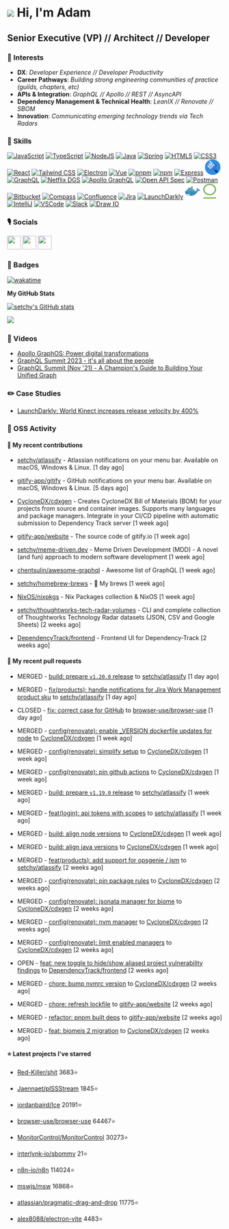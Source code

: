 ![](https://user-images.githubusercontent.com/18350557/176309783-0785949b-9127-417c-8b55-ab5a4333674e.gif) Hi, I'm Adam
============================================================================================================================

Senior Executive (VP) // Architect // Developer
-----------------------------------------------

### 🔭 Interests

- **DX**: *Developer Experience // Developer Productivity*
- **Career Pathways**: *Building strong engineering communities of practice (guilds, chapters, etc)*
- **APIs & Integration**: *GraphQL // Apollo // REST // AsyncAPI*
- **Dependency Management & Technical Health**: *LeanIX // Renovate // SBOM*
- **Innovation**: *Communicating emerging technology trends via Tech Radars*

### 💪 Skills

<p align="left">
  <a href="https://developer.mozilla.org/en-US/docs/Web/JavaScript" target="_blank" rel="noreferrer"><img src="https://raw.githubusercontent.com/danielcranney/readme-generator/main/public/icons/skills/javascript-colored.svg" width="36" height="36" alt="JavaScript" /></a>
  <a href="https://www.typescriptlang.org/" target="_blank" rel="noreferrer"><img src="https://raw.githubusercontent.com/danielcranney/readme-generator/main/public/icons/skills/typescript-colored.svg" width="36" height="36" alt="TypeScript" /></a>
  <a href="https://nodejs.org/en/" target="_blank" rel="noreferrer"><img src="https://raw.githubusercontent.com/danielcranney/readme-generator/main/public/icons/skills/nodejs-colored.svg" width="36" height="36" alt="NodeJS" /></a>
  <a href="https://www.oracle.com/java/" target="_blank" rel="noreferrer"><img src="https://raw.githubusercontent.com/danielcranney/readme-generator/main/public/icons/skills/java-colored.svg" width="36" height="36" alt="Java" /></a>
  <a href="https://spring.io/" target="_blank" rel="noreferrer"><img src="https://cdn.worldvectorlogo.com/logos/spring-3.svg" width="36" height="36" alt="Spring" /></a> 
  <a href="https://developer.mozilla.org/en-US/docs/Glossary/HTML5" target="_blank" rel="noreferrer"><img src="https://raw.githubusercontent.com/danielcranney/readme-generator/main/public/icons/skills/html5-colored.svg" width="36" height="36" alt="HTML5" /></a>
  <a href="https://www.w3.org/TR/CSS/#css" target="_blank" rel="noreferrer"><img src="https://raw.githubusercontent.com/danielcranney/readme-generator/main/public/icons/skills/css3-colored.svg" width="36" height="36" alt="CSS3" /></a>
  <a href="https://react.dev/" target="_blank" rel="noreferrer"><img src="https://cdn.worldvectorlogo.com/logos/react-2.svg" width="36" height="36" alt="React" /></a>
  <a href="https://tailwindcss.com/" target="_blank" rel="noreferrer"><img src="https://cdn.worldvectorlogo.com/logos/tailwind-css-2.svg" width="36" height="36" alt="Tailwind CSS" /></a>
  <a href="https://www.electronjs.org/" target="_blank" rel="noreferrer"><img src="https://cdn.worldvectorlogo.com/logos/electron-1.svg" width="36" height="36" alt="Electron" /></a>
  <a href="https://vuejs.org/" target="_blank" rel="noreferrer"><img src="https://cdn.worldvectorlogo.com/logos/vue-9.svg" width="36" height="36" alt="Vue" /></a>
  <a href="https://pnpm.io/" target="_blank" rel="noreferrer"><img src="https://encrypted-tbn0.gstatic.com/images?q=tbn:ANd9GcSGcwBnoTNg212cvEclMX-_qRw_P-_odFp3aafVal77Hg&s" width="36" height="36" alt="pnpm" /></a>
  <a href="https://www.npmjs.com/" target="_blank" rel="noreferrer"><img src="https://cdn.worldvectorlogo.com/logos/npm-square-red-1.svg" width="36" height="36" alt="npm" /></a>
  <a href="https://expressjs.com/" target="_blank" rel="noreferrer"><img src="https://raw.githubusercontent.com/danielcranney/readme-generator/main/public/icons/skills/express-colored.svg" width="36" height="36" alt="Express" /></a>
  <a href="https://docs.renovatebot.com/" target="_blank" rel="noreferrer"><img src="https://raw.githubusercontent.com/renovatebot/renovate/refs/heads/main/docs/usage/assets/images/logo.png" width="36" height="36" alt="Renovate" /></a>
  <a href="https://graphql.org/" target="_blank" rel="noreferrer"><img src="https://raw.githubusercontent.com/danielcranney/readme-generator/main/public/icons/skills/graphql-colored.svg" width="36" height="36" alt="GraphQL" /></a>
  <a href="https://netflix.github.io/dgs/" target="_blank" rel="noreferrer"><img src="https://raw.githubusercontent.com/Netflix/dgs/main/docs/images/dgs-framework-brand/Icon/dgs-icon--blue.svg" width="36" height="36" alt="Netflix DGS" /></a>
  <a href="https://apollographql.com/" target="_blank" rel="noreferrer"><img src="https://cdn.worldvectorlogo.com/logos/apollo-graphql-compact.svg" width="36" height="36" alt="Apollo GraphQL" /></a>
  <a href="https://swagger.io/specification/" target="_blank" rel="noreferrer"><img src="https://cdn.worldvectorlogo.com/logos/openapi-1.svg" width="36" height="36" alt="Open API Spec" /></a>
  <a href="https://www.postman.com//" target="_blank" rel="noreferrer"><img src="https://cdn.worldvectorlogo.com/logos/postman.svg" width="36" height="36" alt="Postman" /></a>
  <a href="https://www.atlassian.com/software/bitbucket" target="_blank" rel="noreferrer"><img src="https://cdn.worldvectorlogo.com/logos/bitbucket-icon.svg" width="36" height="36" alt="Bitbucket" /></a>
  <a href="https://www.atlassian.com/software/compass" target="_blank" rel="noreferrer"><img src="https://cdn.worldvectorlogo.com/logos/atlassian-compass-1.svg" width="36" height="36" alt="Compass" /></a>
  <a href="https://www.atlassian.com/software/confluence" target="_blank" rel="noreferrer"><img src="https://cdn.worldvectorlogo.com/logos/confluence-1.svg" width="36" height="36" alt="Confluence" /></a>
  <a href="https://www.atlassian.com/software/jira" target="_blank" rel="noreferrer"><img src="https://cdn.worldvectorlogo.com/logos/jira-1.svg" width="36" height="36" alt="Jira" /></a>
  <a href="https://launchdarkly.com/" target="_blank" rel="noreferrer"><img src="https://cdn.worldvectorlogo.com/logos/launchdarkly-2.svg" width="36" height="36" alt="LaunchDarkly" /></a>
  <a href="https://docker.com/" target="_blank" rel="noreferrer"><img src="https://raw.githubusercontent.com/nx211/homer-icons/master/png/docker.png" width="36" height="36" alt="Docker" /></a>
  <a href="https://jfrog.com/artifactory/" target="_blank" rel="noreferrer"><img src="https://raw.githubusercontent.com/nx211/homer-icons/master/png/artifactory.png" width="36" height="36" alt="Artifactory" /></a>
  <a href="https://www.jetbrains.com/idea/" target="_blank" rel="noreferrer"><img src="https://cdn.worldvectorlogo.com/logos/intellij-idea-1.svg" width="36" height="36" alt="IntelliJ" /></a>
  <a href="https://code.visualstudio.com/" target="_blank" rel="noreferrer"><img src="https://cdn.worldvectorlogo.com/logos/visual-studio-code-1.svg" width="36" height="36" alt="VSCode" /></a>
  <a href="https://slack.com/" target="_blank" rel="noreferrer"><img src="https://cdn.worldvectorlogo.com/logos/slack-new-logo.svg" width="36" height="36" alt="Slack" /></a>
  <a href="https://drawio-app.com/" target="_blank" rel="noreferrer"><img src="https://cdn.worldvectorlogo.com/logos/draw-io.svg" width="36" height="36" alt="Draw IO" /></a>
</p>

                      

### 🎙️ Socials
                  
<p align="left">
  <a href="https://www.github.com/setchy" target="_blank" rel="noreferrer"><img src="https://raw.githubusercontent.com/danielcranney/readme-generator/main/public/icons/socials/github.svg" width="32" height="32" /></a>
  <a href="https://www.linkedin.com/in/adamsetch" target="_blank" rel="noreferrer"><img src="https://raw.githubusercontent.com/danielcranney/readme-generator/main/public/icons/socials/linkedin.svg" width="32" height="32" /></a>
  <a href="https://www.twitter.com/setchy87" target="_blank" rel="noreferrer"><img src="https://raw.githubusercontent.com/danielcranney/readme-generator/main/public/icons/socials/twitter.svg" width="32" height="32" /></a>
</p>

### 📛 Badges

[![wakatime](https://wakatime.com/badge/user/2b948ae2-4be1-4020-8a57-7de60b53fe1d.svg)](https://wakatime.com/@2b948ae2-4be1-4020-8a57-7de60b53fe1d)

<b>My GitHub Stats</b>

<a href="http://www.github.com/setchy"><img src="https://github-readme-stats.vercel.app/api?username=setchy&show_icons=true&hide=&count_private=true&title_color=0891b2&text_color=ffffff&icon_color=0891b2&bg_color=1c1917&hide_border=true&show_icons=true" alt="setchy's GitHub stats" /></a>

<a href="http://www.github.com/setchy"><img src="https://github-readme-streak-stats.herokuapp.com/?user=setchy&stroke=ffffff&background=1c1917&ring=0891b2&fire=0891b2&currStreakNum=ffffff&currStreakLabel=0891b2&sideNums=ffffff&sideLabels=ffffff&dates=ffffff&hide_border=true" /></a>

### 📼 Videos

- [Apollo GraphOS: Power digital transformations](https://www.apollographql.com/enterprise?wvideo=4fu2lsjssc)
- [GraphQL Summit 2023 - it's all about the people](https://www.youtube.com/watch?v=090IWEcHbJc)
- [GraphQL Summit (Nov '21) - A Champion's Guide to Building Your Unified Graph](https://www.apollographql.com/events/roundtable/graphql-summit-november-2021/a-champions-guide-to-building-your-unified-graph)

### ✏️ Case Studies

- [LaunchDarkly: World Kinect increases release velocity by 400%](https://launchdarkly.com/case-studies/world-kinect/)

### 🎯 OSS Activity
#### 🚀 My recent contributions



- [setchy/atlassify](https://github.com/setchy/atlassify) - Atlassian notifications on your menu bar. Available on macOS, Windows &amp; Linux.  [1 day ago]

- [gitify-app/gitify](https://github.com/gitify-app/gitify) - GitHub notifications on your menu bar. Available on macOS, Windows &amp; Linux. [5 days ago]

- [CycloneDX/cdxgen](https://github.com/CycloneDX/cdxgen) - Creates CycloneDX Bill of Materials (BOM) for your projects from source and container images. Supports many languages and package managers. Integrate in your CI/CD pipeline with automatic submission to Dependency Track server [1 week ago]

- [gitify-app/website](https://github.com/gitify-app/website) - The source code of gitify.io [1 week ago]

- [setchy/meme-driven.dev](https://github.com/setchy/meme-driven.dev) - Meme Driven Development (MDD) - A novel (and fun) approach to modern software development [1 week ago]

- [chentsulin/awesome-graphql](https://github.com/chentsulin/awesome-graphql) - Awesome list of GraphQL [1 week ago]

- [setchy/homebrew-brews](https://github.com/setchy/homebrew-brews) - 🍻 My brews [1 week ago]

- [NixOS/nixpkgs](https://github.com/NixOS/nixpkgs) - Nix Packages collection &amp; NixOS [1 week ago]

- [setchy/thoughtworks-tech-radar-volumes](https://github.com/setchy/thoughtworks-tech-radar-volumes) - CLI and complete collection of Thoughtworks Technology Radar datasets (JSON, CSV and Google Sheets) [2 weeks ago]

- [DependencyTrack/frontend](https://github.com/DependencyTrack/frontend) - Frontend UI for Dependency-Track [2 weeks ago]

#### 🎉 My recent pull requests



- MERGED - [build: prepare `v1.20.0` release](https://github.com/setchy/atlassify/pull/1159) to [setchy/atlassify](https://github.com/setchy/atlassify) [1 day ago]

- MERGED - [fix(products): handle notifications for Jira Work Management product sku](https://github.com/setchy/atlassify/pull/1149) to [setchy/atlassify](https://github.com/setchy/atlassify) [1 day ago]

- CLOSED - [fix: correct case for GitHub](https://github.com/browser-use/browser-use/pull/2233) to [browser-use/browser-use](https://github.com/browser-use/browser-use) [1 day ago]

- MERGED - [config(renovate): enable _VERSION dockerfile updates for node](https://github.com/CycloneDX/cdxgen/pull/1961) to [CycloneDX/cdxgen](https://github.com/CycloneDX/cdxgen) [1 week ago]

- MERGED - [config(renovate): simplify setup](https://github.com/CycloneDX/cdxgen/pull/1923) to [CycloneDX/cdxgen](https://github.com/CycloneDX/cdxgen) [1 week ago]

- MERGED - [config(renovate): pin github actions](https://github.com/CycloneDX/cdxgen/pull/1919) to [CycloneDX/cdxgen](https://github.com/CycloneDX/cdxgen) [1 week ago]

- MERGED - [build: prepare `v1.19.0` release](https://github.com/setchy/atlassify/pull/1115) to [setchy/atlassify](https://github.com/setchy/atlassify) [1 week ago]

- MERGED - [feat(login): api tokens with scopes](https://github.com/setchy/atlassify/pull/1112) to [setchy/atlassify](https://github.com/setchy/atlassify) [1 week ago]

- MERGED - [build: align node versions](https://github.com/CycloneDX/cdxgen/pull/1905) to [CycloneDX/cdxgen](https://github.com/CycloneDX/cdxgen) [1 week ago]

- MERGED - [build: align java versions](https://github.com/CycloneDX/cdxgen/pull/1903) to [CycloneDX/cdxgen](https://github.com/CycloneDX/cdxgen) [1 week ago]

- MERGED - [feat(products): add support for opsgenie / jsm](https://github.com/setchy/atlassify/pull/1096) to [setchy/atlassify](https://github.com/setchy/atlassify) [2 weeks ago]

- MERGED - [config(renovate): pin package rules](https://github.com/CycloneDX/cdxgen/pull/1897) to [CycloneDX/cdxgen](https://github.com/CycloneDX/cdxgen) [2 weeks ago]

- MERGED - [config(renovate): jsonata manager for biome](https://github.com/CycloneDX/cdxgen/pull/1895) to [CycloneDX/cdxgen](https://github.com/CycloneDX/cdxgen) [2 weeks ago]

- MERGED - [config(renovate): nvm manager](https://github.com/CycloneDX/cdxgen/pull/1894) to [CycloneDX/cdxgen](https://github.com/CycloneDX/cdxgen) [2 weeks ago]

- MERGED - [config(renovate): limit enabled managers](https://github.com/CycloneDX/cdxgen/pull/1892) to [CycloneDX/cdxgen](https://github.com/CycloneDX/cdxgen) [2 weeks ago]

- OPEN - [feat: new toggle to hide/show aliased project vulnerability findings](https://github.com/DependencyTrack/frontend/pull/1280) to [DependencyTrack/frontend](https://github.com/DependencyTrack/frontend) [2 weeks ago]

- MERGED - [chore: bump nvmrc version](https://github.com/CycloneDX/cdxgen/pull/1875) to [CycloneDX/cdxgen](https://github.com/CycloneDX/cdxgen) [2 weeks ago]

- MERGED - [chore: refresh lockfile](https://github.com/gitify-app/website/pull/440) to [gitify-app/website](https://github.com/gitify-app/website) [2 weeks ago]

- MERGED - [refactor: pnpm built deps](https://github.com/gitify-app/website/pull/439) to [gitify-app/website](https://github.com/gitify-app/website) [2 weeks ago]

- MERGED - [feat: biomejs 2 migration](https://github.com/CycloneDX/cdxgen/pull/1874) to [CycloneDX/cdxgen](https://github.com/CycloneDX/cdxgen) [2 weeks ago]

#### ⭐ Latest projects I've starred



- [Red-Killer/shit](https://github.com/Red-Killer/shit) 3683⭐

- [Jaennaet/pISSStream](https://github.com/Jaennaet/pISSStream) 1845⭐

- [jordanbaird/Ice](https://github.com/jordanbaird/Ice) 20191⭐

- [browser-use/browser-use](https://github.com/browser-use/browser-use) 64467⭐

- [MonitorControl/MonitorControl](https://github.com/MonitorControl/MonitorControl) 30273⭐

- [interlynk-io/sbommv](https://github.com/interlynk-io/sbommv) 21⭐

- [n8n-io/n8n](https://github.com/n8n-io/n8n) 114024⭐

- [mswjs/msw](https://github.com/mswjs/msw) 16868⭐

- [atlassian/pragmatic-drag-and-drop](https://github.com/atlassian/pragmatic-drag-and-drop) 11775⭐

- [alex8088/electron-vite](https://github.com/alex8088/electron-vite) 4483⭐


